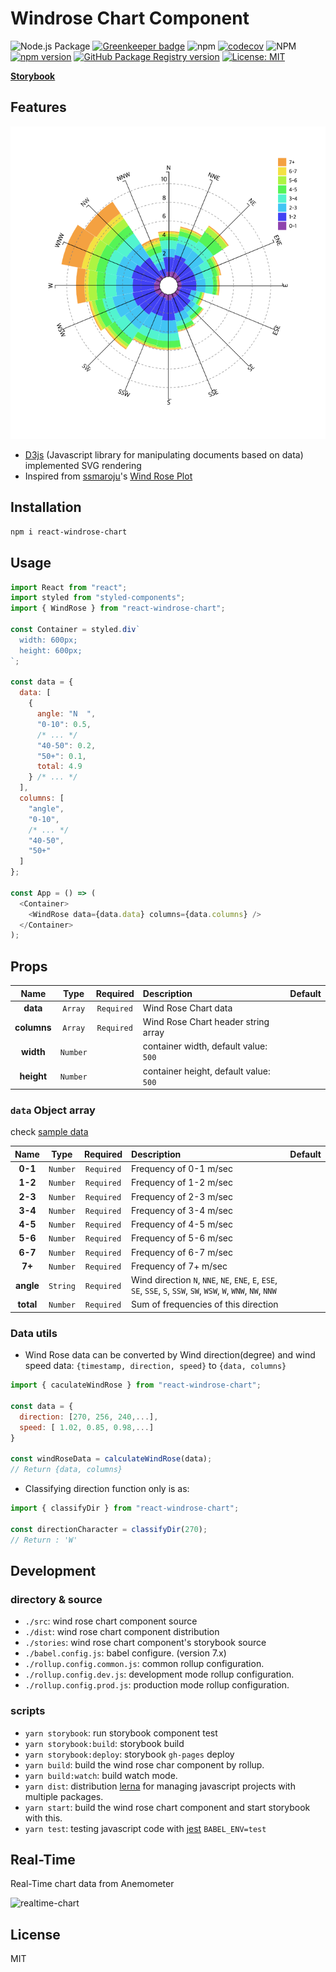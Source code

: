 # Windrose Chart Component

![Node.js Package](https://github.com/eunchurn/react-windrose-chart/workflows/Node.js%20Package/badge.svg?branch=master) [![Greenkeeper badge](https://badges.greenkeeper.io/eunchurn/react-windrose-chart.svg)](https://greenkeeper.io/) ![npm](https://img.shields.io/npm/dw/react-windrose-chart) [![codecov](https://codecov.io/gh/eunchurn/react-windrose-chart/branch/master/graph/badge.svg)](https://codecov.io/gh/eunchurn/react-windrose-chart) ![NPM](https://img.shields.io/npm/l/react-windrose-chart) [![npm version](https://badge.fury.io/js/react-windrose-chart.svg)](https://badge.fury.io/js/react-windrose-chart) [![GitHub Package Registry version](https://img.shields.io/github/v/release/eunchurn/react-windrose-chart.svg?label=GPR&logo=github)](https://github.com/eunchurn/react-windrose-chart/packages/54428) [![License: MIT](https://img.shields.io/badge/License-MIT-yellow.svg)](https://opensource.org/licenses/MIT)

[**Storybook**](https://eunchurn.github.io/react-windrose-chart/)

## Features

![react-windrose-chart](./doc/images/react-windrose-chart.png)

- [D3js](https://d3js.org/) (Javascript library for manipulating documents based on data) implemented SVG rendering
- Inspired from [ssmaroju](https://bl.ocks.org/ssmaroju)'s [Wind Rose Plot](https://bl.ocks.org/ssmaroju/96af159c1872c2928a972c441bccaf50)

## Installation

```bash
npm i react-windrose-chart
```

## Usage

```javascript
import React from "react";
import styled from "styled-components";
import { WindRose } from "react-windrose-chart";

const Container = styled.div`
  width: 600px;
  height: 600px;
`;

const data = {
  data: [
    {
      angle: "N  ",
      "0-10": 0.5,
      /* ... */
      "40-50": 0.2,
      "50+": 0.1,
      total: 4.9
    } /* ... */
  ],
  columns: [
    "angle",
    "0-10",
    /* ... */
    "40-50",
    "50+"
  ]
};

const App = () => (
  <Container>
    <WindRose data={data.data} columns={data.columns} />
  </Container>
);
```

## Props

|Name|Type|Required|Description|Default|
|:--:|:--:|:-----:|:----------|:------|
|**data**|`Array`|`Required`|Wind Rose Chart data||
|**columns**|`Array`|`Required`|Wind Rose Chart header string array||
|**width**|`Number`|| container width, default value: `500`||
|**height**|`Number`|| container height, default value: `500`||

### `data` Object array

check [sample data](stories/data.json)

|Name|Type|Required|Description|Default|
|:--:|:--:|:-----:|:----------|:------|
|**0-1**|`Number`|`Required`| Frequency of 0-1 m/sec ||
|**1-2**|`Number`|`Required`| Frequency of 1-2 m/sec ||
|**2-3**|`Number`|`Required`| Frequency of 2-3 m/sec ||
|**3-4**|`Number`|`Required`| Frequency of 3-4 m/sec ||
|**4-5**|`Number`|`Required`| Frequency of 4-5 m/sec ||
|**5-6**|`Number`|`Required`| Frequency of 5-6 m/sec ||
|**6-7**|`Number`|`Required`| Frequency of 6-7 m/sec ||
|**7+**|`Number`|`Required`| Frequency of 7+ m/sec ||
|**angle**|`String`|`Required`| Wind direction `N`, `NNE`, `NE`, `ENE`, `E`, `ESE`, `SE`, `SSE`, `S`, `SSW`, `SW`, `WSW`, `W`, `WNW`, `NW`, `NNW`  ||
|**total**|`Number`|`Required`| Sum of frequencies of this direction ||

### Data utils

- Wind Rose data can be converted by Wind direction(degree) and wind speed data: `{timestamp, direction, speed}` to `{data, columns}`

```javascript
import { caculateWindRose } from "react-windrose-chart";

const data = {
  direction: [270, 256, 240,...],
  speed: [ 1.02, 0.85, 0.98,...]
}

const windRoseData = calculateWindRose(data);
// Return {data, columns}
```

- Classifying direction function only is as:

```javascript
import { classifyDir } from "react-windrose-chart";

const directionCharacter = classifyDir(270);
// Return : 'W'
```

## Development

### directory & source

- `./src`: wind rose chart component source
- `./dist`: wind rose chart component distribution
- `./stories`: wind rose chart component's storybook source
- `./babel.config.js`: babel configure. (version 7.x)
- `./rollup.config.common.js`: common rollup configuration.
- `./rollup.config.dev.js`: development mode rollup configuration.
- `./rollup.config.prod.js`: production mode rollup configuration.

### scripts

- `yarn storybook`: run storybook component test
- `yarn storybook:build`: storybook build
- `yarn storybook:deploy`: storybook `gh-pages` deploy
- `yarn build`: build the wind rose char component by rollup.
- `yarn build:watch`: build watch mode.
- `yarn dist`: distribution [lerna](https://lerna.js.org) for managing javascript projects with multiple packages.
- `yarn start`: build the wind rose chart component and start storybook with this.
- `yarn test`: testing javascript code with [jest](https://jestjs.io/) `BABEL_ENV=test`

## Real-Time

Real-Time chart data from Anemometer

![realtime-chart](doc/images/realtime.gif)

## License

MIT
